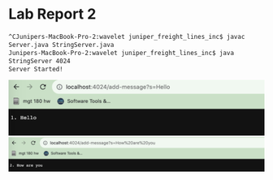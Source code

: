# Lab Report 2

```
^CJunipers-MacBook-Pro-2:wavelet juniper_freight_lines_inc$ javac Server.java StringServer.java
Junipers-MacBook-Pro-2:wavelet juniper_freight_lines_inc$ java StringServer 4024
Server Started!
```
![Image](Hello.png)
![Image](How.png)


